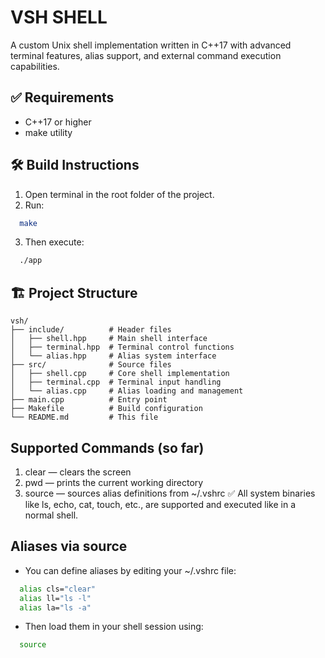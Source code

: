 # VSH SHELL

A custom Unix shell implementation written in C++17 with advanced terminal features, alias support, and external command execution capabilities.


## ✅ Requirements
- C++17 or higher
- make utility

## 🛠️ Build Instructions
1. Open terminal in the root folder of the project.
2. Run:
```bash
  make
```
3. Then execute:
```bash
  ./app
```

## 🏗️ Project Structure

```
vsh/
├── include/          # Header files
│   ├── shell.hpp     # Main shell interface
│   ├── terminal.hpp  # Terminal control functions
│   └── alias.hpp     # Alias system interface
├── src/              # Source files
│   ├── shell.cpp     # Core shell implementation
│   ├── terminal.cpp  # Terminal input handling
│   └── alias.cpp     # Alias loading and management
├── main.cpp          # Entry point
├── Makefile          # Build configuration
└── README.md         # This file
```

## Supported Commands (so far)

1. clear — clears the screen
2. pwd — prints the current working directory
3. source — sources alias definitions from ~/.vshrc
✅ All system binaries like ls, echo, cat, touch, etc., are supported and executed like in a normal shell.

##  Aliases via source

- You can define aliases by editing your ~/.vshrc file:
```bash
  alias cls="clear"
  alias ll="ls -l"
  alias la="ls -a"
```
- Then load them in your shell session using:
```bash
  source
```

